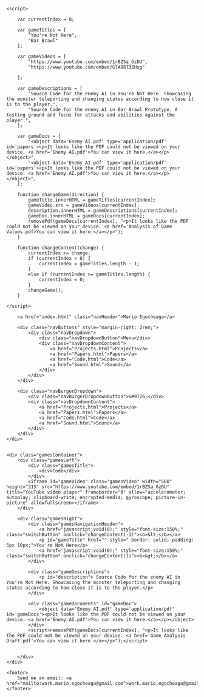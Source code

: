 <html lang="en">
<head>
    <meta charset="utf-8" />
    <script src="Paper.js"></script>
    <title>Mario Egocheaga - Code</title>
    <link href="pagestyle.css" rel="stylesheet">

    <script>

        var currentIndex = 0;

        var gameTitles = [
            "You're Not Here",
            "Bar Brawl"
        ];

        var gameVideos = [
            "https://www.youtube.com/embed/1rBZSa_GzDU",
            "https://www.youtube.com/embed/GlA08T3ZHsg"

        ];

        var gameDescriptions = [
            "Source Code for the enemy AI in You're Not Here. Showcasing the monster teleporting and changing states according to how close it is to the player.",
            "Source Code for the enemy AI in Bar Brawl Prototype. A testing ground and focus for attacks and abilities against the player.",
        ];

        var gameDocs = [
            "<object data='Enemy AI.pdf' type='application/pdf' id='papers'><p>It looks like the PDF could not be viewed on your device. <a href='Enemy AI.pdf'>You can view it here.</a></p></object>",
            "<object data='Enemy AI.pdf' type='application/pdf' id='papers'><p>It looks like the PDF could not be viewed on your device. <a href='Enemy AI.pdf'>You can view it here.</a></p></object>",
        ];

        function changeGame(direction) {
            gameTitle.innerHTML = gameTitles[currentIndex];
            gameVideo.src = gameVideos[currentIndex];
            description.innerHTML = gameDescriptions[currentIndex];
            gameDoc.innerHTML = gameDocs[currentIndex];
            removePdf(gameDocs[currentIndex], "<p>It looks like the PDF could not be viewed on your device. <a href='Analysis of Game Values.pdf>You can view it here.</a></p>");
        }

        function changeContent(change) {
            currentIndex += change;
            if (currentIndex < 0) {
                currentIndex = gameTitles.length - 1;
            }
            else if (currentIndex >= gameTitles.length) {
                currentIndex = 0;
            }
            changeGame();
        }

    </script>

</head>

<body>
    <div class="navBar">

        <a href="index.html" class="navHeader">Mario Egocheaga</a>

        <div class="navButtons" style="margin-right: 2rem;">
            <div class="navDropdown">
                <div class="navDropdownButton">Menu</div>
                <div class="navDropdownContent">
                    <a href="Projects.html">Projects</a>
                    <a href="Papers.html">Papers</a>
                    <a href="Code.html">Code</a>
                    <a href="Sound.html">Sound</a>
                </div>
            </div>
        </div>

        <div class="navBurgerDropdown">
            <div class="navBurgerDropdownButton">&#9776;</div>
            <div class="navDropdownContent">
                <a href="Projects.html">Projects</a>
                <a href="Papers.html">Papers</a>
                <a href="Code.html">Code</a>
                <a href="Sound.html">Sound</a>
            </div>
        </div>
    </div>


    <div class="gamesContainer">
        <div class="gamesLeft">
            <div class="gamesTitle">
                <div>Code</div>
            </div>
            <iframe id="gameVideo" class="gamesVideo" width="560" height="315" src="https://www.youtube.com/embed/1rBZSa_GzDU" title="YouTube video player" frameborder="0" allow="accelerometer; autoplay; clipboard-write; encrypted-media; gyroscope; picture-in-picture" allowfullscreen></iframe>
        </div>

        <div class="gamesRight">
            <div class="gamesNavigationHeader">
                <a href="javascript:void(0);" style="font-size:150%;" class="switchButton" onclick="changeContent(-1)"><b>&lt;</b></a>
                <p id="gameTitle" href="" style=" border: solid; padding: 5px 10px;">You're Not Here</p>
                <a href="javascript:void(0);" style="font-size:150%;" class="switchButton" onclick="changeContent(1)"><b>&gt;</b></a>
            </div>

            <div class="gameDescriptions">
                <p id="description"> Source Code for the enemy AI in You're Not Here. Showcasing the monster teleporting and changing states according to how close it is to the player.</p>
            </div>

            <div class="gameDocuments" id="gameDoc">
                <object data='Enemy AI.pdf' type='application/pdf' id='gameDocs'><p>It looks like the PDF could not be viewed on your device. <a href='Enemy AI.pdf'>You can view it here.</a></p></object>
            </div>
            <script>removePdf(gameDocs[currentIndex], "<p>It looks like the PDF could not be viewed on your device. <a href='Game Analysis Draft.pdf'>You can view it here.</a></p>");</script>


        </div>
    </div>

    <footer>
        Send me an email: <a href="mailto:work.mario.egocheaga@gmail.com">work.mario.egocheaga@gmail.com</a>
    </footer>
</body>
</html>